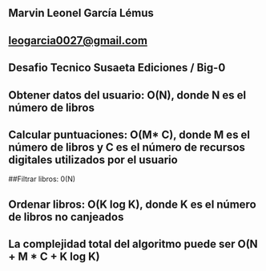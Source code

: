 
## Marvin Leonel García Lémus
## leogarcia0027@gmail.com
## Desafio Tecnico Susaeta Ediciones / Big-0
## Obtener datos del usuario: O(N), donde N es el número de libros
## Calcular puntuaciones: O(M* C), donde M es el número de libros y C es el número de recursos digitales utilizados por el usuario
##Filtrar libros: 0(N)
## Ordenar libros: O(K log K), donde K es el número de libros no canjeados
## La complejidad total del algoritmo puede ser O(N + M * C + K log K)